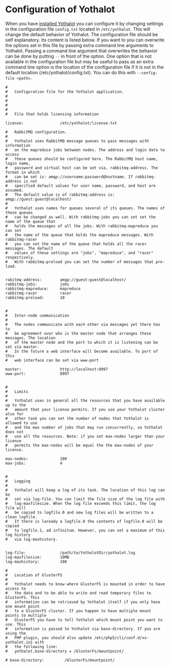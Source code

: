 # Configuration of Yothalot

When you have [installed Yothalot](copernica-docs:Yothalot/installation "Installation")
you can configure it by changing settings in the configuration file `config.txt`
located in `/etc/yothalot`. This will change the default behavior of Yothalot.
The configuration file should be self explanatory. Its content is listed
below. If you want to you can overwrite the options set in this file by passing
extra command line arguments to Yothalot. Passing a command line argument that
overwrites the behavior can be done by putting `--` in front of the option.
One option that is not available in the configuration file but may be useful to
pass as an extra command line option is the location of the configuration
file if it is not in the default location (/etc/yothalot/config.txt). You
can do this with `--config-file <path>`.


```
#
#   Configuration file for the Yothalot application.
#
#
#
#
#   File that holds licensing information

license:                /etc/yothalot/license.txt

#   RabbitMQ configuration.
#
#   Yothalot uses RabbitMQ message queues to pass messages with information
#   on the mapreduce jobs between nodes. The address and login data to access
#   these queues should be configured here. The RabbitMQ host name, login name,
#   password and virtual host can be set via, rabbitmq-address. The format in which
#   can be set is: amqp://username:password@hostname. If rabbitmq-address is not
#   specified default values for user name, password, and host are assumed. 
#   The default value is of rabbitmq-address is: amqp://guest:guest@localhost/
#   
#   Yothalot uses names for queues several of its queues. The names of these queues
#   can be changed as well. With rabbitmq-jobs you can set set the name of the queue that
#   holds the messages of all the jobs. With rabbitmq-mapreduce you can set
#   the name of the queue that holds the mapreduce messages. With rabbitmq-racer
#   you can set the name of the queue that holds all the racer messages. The default
#   values of these settings are "jobs", "mapreduce", and "racer" respectively.
#   With rabbitmq-preload you can set the number of messages that pre-load.


rabitmq-address:        amqp://guest:guest@localhost/
rabbitmq-jobs:          jobs
rabbitmq-mapreduce:     mapreduce
rabbitmq-racer          racer
rabbitmq-preload:       10


#
#   Inter-node communication
#
#   The nodes communicate with each other via messages yet there has to 
#   be agreement over who is the master node that arranges these messages. The location
#   of the master node and the port to which it is listening can be set via master.
#   In the future a web interface will become available. To port of this
#   web interface can be set via www-port

master:                 http://localhost:8997
www-port:               8997


#
#   Limits
#
#   Yothalot uses in general all the resources that you have available up to the
#   amount that your license permits. If you use your Yothalot cluster also for
#   other task you can set the number of nodes that Yothalot is allowed to use
#   and the max number of jobs that may run concurrently, so Yothalot does not
#   use all the resources. Note: if you set max-nodes larger than your license
#   permits the max-nodes will be equal the the max-nodes of your license.

max-nodes:              100
max-jobs:               4


#
#   Logging
#
#   Yothalot will keep a log of its task. The location of this log can be
#   set via log-file. You can limit the file size of the log file with
#   log-maxfilesize. When the log file exceeds this limit, the log file will 
#   be copied to logfile.0 and new log files will be written to a clean logfile.
#   If there is laready a logfile.0 the contents of logfile.0 will be copied
#   to logfile.1, ad infinitum. However, you can set a maximum of this log history
#   via log-maxhistory.


log-file:               /path/to/YothalotDir/yothalot.log
log-maxfilesize:        10MB
log-maxhistory:         100

#
#   Location of GlusterFS
#
#   Yothalot needs to know where GlusterFS is mounted in order to have access to 
#   the data and to be able to write and read temporary files to GlusterFS. This
#   information can be retrieved by Yothalot itself if you only have one mount point
#   to a GlusterFS cluster. If you happen to have multiple mount points to multiple
#   GlusterFS you have to tell Yothalot which mount point you want to use. This 
#   information is passed to Yothalot via base-directory. If you are using the
#   PHP plugin, you should also update /etc/php5/cli/conf.d/xx-yothalot.ini with
#   the following line:
#   yothalot.base-directory = /GlusterFs/mountpoint/

# base-directory:         /GlusterFs/mountpoint/
```

